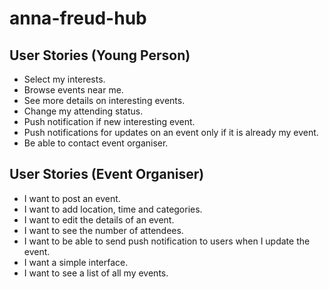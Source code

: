 # anna-freud-hub

## User Stories (Young Person)

* Select my interests.
* Browse events near me.
* See more details on interesting events.
* Change my attending status.
* Push notification if new interesting event.
* Push notifications for updates on an event only if it is already my event.
* Be able to contact event organiser.

## User Stories (Event Organiser)

* I want to post an event.
* I want to add location, time and categories.
* I want to edit the details of an event.
* I want to see the number of attendees.
* I want to be able to send push notification to users when I update the event.
* I want a simple interface.
* I want to see a list of all my events.
